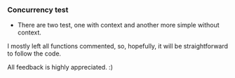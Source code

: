 ### Concurrency test

- There are two test, one with context and another more simple without context.

I mostly left all functions commented, so, hopefully, it will be straightforward to follow the code.

All feedback is highly appreciated. :)
